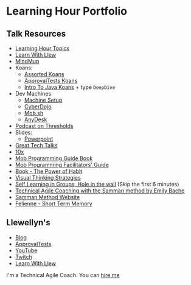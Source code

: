 # Learning Hour Portfolio

## Talk Resources

* [Learning Hour Topics](https://github.com/isidore/FalcoTechnicalCoachingFramework/blob/master/LearningHourTopics.md)
* [Learn With Llew](https://github.com/LearnWithLlew)
* [MindMup](https://app.mindmup.com/map/new)
* Koans:
  * [Assorted Koans](https://github.com/learnwithllew?q=koans&type=all&language=&sort=) 
  * [ApprovalTests Koans](https://github.com/approvals?q=koans&type=all&language=&sort=)
  * [Intro To Java Koans](https://github.com/LearnWithLlew/IntroToJava/find/master) + type `DeepDive`
* Dev Machines
  * [Machine Setup](https://github.com/jaybazuzi/machine-setup#readme)  
  * [CyberDojo](https://cyber-dojo.org/creator/home)
  * [Mob.sh](https://mob.sh/)
  * [AnyDesk](https://anydesk.com/en)
* [Podcast on Thresholds]( http://revisionisthistory.com/episodes/03-the-big-man-cant-shoot)
* Slides:
  * [Powerpoint](https://github.com/isidore/Talks/blob/master/Slides/Learning%20Hour%20Portfolio.pptx)
* [Great Tech Talks](http://llewellynfalco.blogspot.com/p/great-technical-talks.html)
* [10x](https://www.youtube.com/watch?v=1Bv1-6EX70s)
* [Mob Programming Guide Book](http://mobprogrammingguidebook.com)
* [Mob Programming Facilitators' Guide](https://github.com/LearnWithLlew/MobProgrammingFacilitatorsGuide)
* [Book - The Power of Habit](https://www.amazon.com/dp/B007EJSMC8)
* [Visual Thinking Strategies](https://vtshome.org/)
* [Self Learning in Groups, Hole in the wall](https://www.ted.com/talks/sugata_mitra_kids_can_teach_themselves?language=en) (Skip the first 6 minutes)
* [Technical Agile Coaching with the Samman method by Emily Bache](https://leanpub.com/techagilecoach)
* [Samman Method Website](https://www.sammancoaching.org/)
* [Felienne - Short Term Memory](https://www.youtube.com/watch?v=jjMlguOrWHc&t=1222s)

## Llewellyn's <!-- include: llewellyn.md -->

* [Blog](https://llewellynfalco.blogspot.com/)
* [ApprovalTests](https://github.com/approvals/)
* [YouTube](https://www.youtube.com/user/isidoreus/videos)
* [Twitch](https://www.twitch.tv/llewellynfalco)
* [Learn With Llew](https://github.com/LearnWithLlew)

I'm a Technical Agile Coach. You can [hire me](http://llewellynfalco.blogspot.com/p/hire-me.html)
 <!-- endInclude -->
